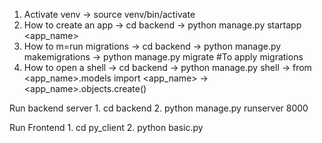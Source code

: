 1. Activate venv
    -> source venv/bin/activate
2. How to create an app
    -> cd backend
    -> python manage.py startapp <app_name>
3. How to m=run migrations
    -> cd backend
    -> python manage.py makemigrations
    -> python manage.py migrate #To apply migrations
4. How to open a shell
    -> cd backend
    -> python manage.py shell
    -> from <app_name>.models import <app_name>
    -> <app_name>.objects.create()

Run backend server
    1. cd backend
    2. python manage.py runserver 8000

Run Frontend
    1. cd py_client
    2. python basic.py